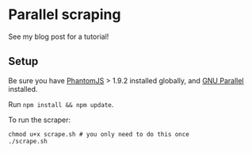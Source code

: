 Parallel scraping
=================

See my blog post for a tutorial!

## Setup

Be sure you have [PhantomJS](http://phantomjs.org) > 1.9.2 installed globally, and [GNU Parallel](www.gnu.org/software/parallel) installed.

Run `npm install && npm update`.

To run the scraper:

```
chmod u+x scrape.sh # you only need to do this once
./scrape.sh
```
